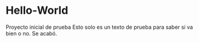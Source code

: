 # Hello-World
Proyecto inicial de prueba
Esto solo es un texto de prueba
para saber si va bien o no.
Se acabó.
